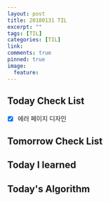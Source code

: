 ```yaml
---
layout: post
title: 20180131 TIL
excerpt: ""
tags: [TIL]
categories: [TIL]
link:
comments: true
pinned: true
image:
  feature:
---
```


## Today Check List

- [x] 에러 페이지 디자인

## Tomorrow Check List



## Today I learned



## Today's Algorithm

